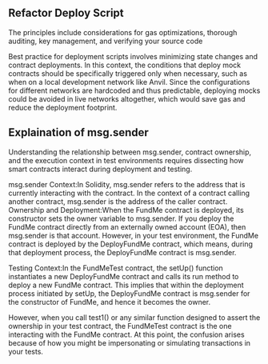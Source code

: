 ## Refactor Deploy Script
The principles include considerations for gas optimizations, thorough auditing, key management, and verifying your source code

Best practice for deployment scripts involves minimizing state changes and contract deployments. In this context, the conditions that deploy mock contracts should be specifically triggered only when necessary, such as when on a local development network like Anvil.
Since the configurations for different networks are hardcoded and thus predictable, deploying mocks could be avoided in live networks altogether, which would save gas and reduce the deployment footprint.

## Explaination of msg.sender
Understanding the relationship between msg.sender, contract ownership, and the execution context in test environments requires dissecting how smart contracts interact during deployment and testing.

msg.sender Context:In Solidity, msg.sender refers to the address that is currently interacting with the contract. In the context of a contract calling another contract, msg.sender is the address of the caller contract.
Ownership and Deployment:When the FundMe contract is deployed, its constructor sets the owner variable to msg.sender. If you deploy the FundMe contract directly from an externally owned account (EOA), then msg.sender is that account. However, in your test environment, the FundMe contract is deployed by the DeployFundMe contract, which means, during that deployment process, the DeployFundMe contract is msg.sender.

Testing Context:In the FundMeTest contract, the setUp() function instantiates a new DeployFundMe contract and calls its run method to deploy a new FundMe contract. This implies that within the deployment process initiated by setUp, the DeployFundMe contract is msg.sender for the constructor of FundMe, and hence it becomes the owner.

However, when you call test1() or any similar function designed to assert the ownership in your test contract, the FundMeTest contract is the one interacting with the FundMe contract. At this point, the confusion arises because of how you might be impersonating or simulating transactions in your tests.
